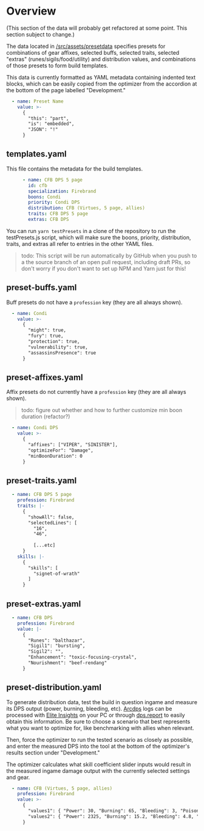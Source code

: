 # Overview

(This section of the data will probably get refactored at some point. This section subject to change.)

The data located in [/src/assets/presetdata](../../../src/assets/presetdata) specifies presets for combinations of gear affixes, selected buffs, selected traits, selected "extras" (runes/sigils/food/utility) and distribution values, and combinations of those presets to form build templates.

This data is currently formatted as YAML metadata containing indented text blocks, which can be easily copied from the optimizer from the accordion at the bottom of the page labelled "Development."

```yaml
  - name: Preset Name
    value: >-
      {
        "this": "part",
        "is": "embedded",
        "JSON": "!"
      }
```

## templates.yaml

This file contains the metadata for the build templates.

```yaml
      - name: CFB DPS 5 page
        id: cfb
        specialization: Firebrand
        boons: Condi
        priority: Condi DPS
        distribution: CFB (Virtues, 5 page, allies)
        traits: CFB DPS 5 page
        extras: CFB DPS
```

You can run `yarn testPresets` in a clone of the repository to run the testPresets.js script, which will make sure the boons, priority, distribution, traits, and extras all refer to entries in the other YAML files.

> todo: This script will be run automatically by GitHub when you push to a the source branch of an open pull request, including draft PRs, so don't worry if you don't want to set up NPM and Yarn just for this!

## preset-buffs.yaml

Buff presets do not have a `profession` key (they are all always shown).

```yaml
  - name: Condi
    value: >-
      {
        "might": true,
        "fury": true,
        "protection": true,
        "vulnerability": true,
        "assassinsPresence": true
      }
```

## preset-affixes.yaml

Affix presets do not currently have a `profession` key (they are all always shown).

> todo: figure out whether and how to further customize min boon duration (refactor?)

```yaml
  - name: Condi DPS
    value: >-
      {
        "affixes": ["VIPER", "SINISTER"],
        "optimizeFor": "Damage",
        "minBoonDuration": 0
      }
```

## preset-traits.yaml

```yaml
  - name: CFB DPS 5 page
    profession: Firebrand
    traits: |-
      {
        "showAll": false,
        "selectedLines": [
          "16",
          "46",
          
          [...etc]
      }
    skills: |-
      {
        "skills": [
          "signet-of-wrath"
        ]
      }
```

## preset-extras.yaml

```yaml
  - name: CFB DPS
    profession: Firebrand
    value: |-
      {
        "Runes": "balthazar",
        "Sigil1": "bursting",
        "Sigil2": "",
        "Enhancement": "toxic-focusing-crystal",
        "Nourishment": "beef-rendang"
      }
```

## preset-distribution.yaml

To generate distribution data, test the build in question ingame and measure its DPS output (power, burning, bleeding, etc). [Arcdps](https://www.deltaconnected.com/arcdps/) logs can be processed with [Elite Insights](https://github.com/baaron4/GW2-Elite-Insights-Parser) on your PC or through [dps.report](https://dps.report/) to easily obtain this information. Be sure to choose a scenario that best represents what you want to optimize for, like benchmarking with allies when relevant.

Then, force the optimizer to run the tested scenario as closely as possible, and enter the measured DPS into the tool at the bottom of the optimizer's results section under "Development."

The optimizer calculates what skill coefficient slider inputs would result in the measured ingame damage output with the currently selected settings and gear.

```yaml
  - name: CFB (Virtues, 5 page, allies)
    profession: Firebrand
    value: >-
      {
        "values1": { "Power": 30, "Burning": 65, "Bleeding": 3, "Poisoned": 0, "Torment": 1, "Confusion": 0 },
        "values2": { "Power": 2325, "Burning": 15.2, "Bleeding": 4.8, "Poisoned": 0, "Torment": 1.3, "Confusion": 0 }
      }
```